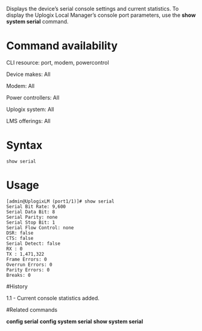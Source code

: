 <!-- 5.4 -->

Displays the device’s serial console settings and current statistics. To display the Uplogix Local Manager’s console port parameters, use the **show system serial** command.

# Command availability 

CLI resource: port, modem, powercontrol

Device makes: All

Modem: All

Power controllers: All

Uplogix system: All

LMS offerings: All

# Syntax 

```
show serial
```

# Usage 

```
[admin@UplogixLM (port1/1)]# show serial
Serial Bit Rate: 9,600
Serial Data Bit: 8
Serial Parity: none
Serial Stop Bit: 1
Serial Flow Control: none
DSR: false
CTS: false
Serial Detect: false
RX : 0
TX : 1,471,322
Frame Errors: 0
Overrun Errors: 0
Parity Errors: 0
Breaks: 0

```
#History 

1.1 - Current console statistics added.

#Related commands 

**config serial**
**config system serial**
**show system serial**
